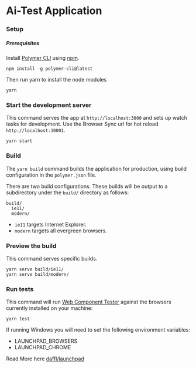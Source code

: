 # Ai-Test Application

### Setup

##### Prerequisites

Install [Polymer CLI](https://github.com/Polymer/polymer-cli) using
[npm](https://www.npmjs.com).

    npm install -g polymer-cli@latest

Then run yarn to install the node modules

    yarn

### Start the development server

This command serves the app at `http://localhost:3000` and sets up watch tasks for development.
Use the Browser Sync url for hot reload `http://localhost:30001`.

    yarn start

### Build

The `yarn build` command builds the application for production, using build configuration in 
the `polymer.json` file.

There are two build configurations. These builds will be output to a subdirectory under the `build/` directory as follows:

```
build/
  ie11/
  modern/
```

* `ie11` targets Internet Explorer.
* `modern` targets all evergreen browsers.

### Preview the build

This command serves specific builds.

    yarn serve build/ie11/
    yarn serve build/modern/

### Run tests

This command will run [Web Component Tester](https://github.com/Polymer/web-component-tester)
against the browsers currently installed on your machine:

    yarn test

If running Windows you will need to set the following environment variables:

- LAUNCHPAD_BROWSERS
- LAUNCHPAD_CHROME

Read More here [daffl/launchpad](https://github.com/daffl/launchpad#environment-variables-impacting-local-browsers-detection)



